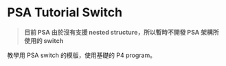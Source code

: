 # PSA Tutorial Switch

> **目前 PSA 由於沒有支援 nested structure，所以暫時不開發 PSA 架構所使用的 switch**

教學用 PSA switch 的模版，使用基礎的 P4 program。
